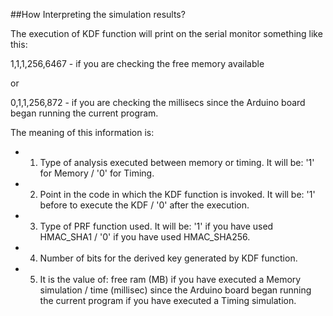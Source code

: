 ##How Interpreting the simulation results?

The execution of KDF function will print on the serial monitor something like this:

1,1,1,256,6467 - if you are checking the free memory available

or

0,1,1,256,872 - if you are checking the millisecs since the Arduino board began running the current program.

The meaning of this information is:
* 1) Type of analysis executed between memory or timing. It will be: '1' for Memory / '0' for Timing.
* 2) Point in the code in which the KDF function is invoked. It will be: '1' before to execute the KDF / '0' after the execution.
* 3) Type of PRF function used. It will be: '1' if you have used HMAC_SHA1 / '0' if you have used HMAC_SHA256.
* 4) Number of bits for the derived key generated by KDF function.
* 5) It is the value of: free ram (MB) if you have executed a Memory simulation / time (millisec) since the Arduino board began running the current program if you have executed a Timing simulation.
